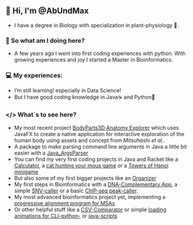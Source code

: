 ## 🌿 Hi, I'm @AbUndMax
- I have a degree in Biology with specialization in plant-physiology 🧬.
### 🎈 So what am I doing here?
- A few years ago I went into first coding experiences with python. With growing experiences and joy I started a Master in Bioinformatics.

### 💻 My experiences:
-  I’m still learning! especially in Data Science!
-  But I have good coding knowledge in Java☕️ and Python🐍

### </> What`s to see here?
- My most recent project [BodyParts3D Anatomy Explorer](https://github.com/AbUndMax/BodyParts3D_Anatomy_Explorer) which uses JavaFX to create a native application for interactive exploration of the human body using assets and concept from *Mitsuhashi et al.*.
- A package to make parsing command line arguments in Java a little bit easier with a [Java_ArgsParser](https://github.com/AbUndMax/Java_ArgsParser)
- You can find my very first coding projects in Java and Racket like a [Calculator](https://github.com/AbUndMax/JAVA-Calculator), a [cat hunting your mous game](https://github.com/AbUndMax/cat-hunts-food-Racket-Minigame) or a [Towers of Hanoi minigame](https://github.com/AbUndMax/Towers-Of-Hanoi-JavaGame)
- But also some of my first bigger projects like an [Organizer](https://github.com/AbUndMax/Organizer-App_Java-swing)
- My first steps in Bioinformatics with a [DNA-Complementary App](https://github.com/AbUndMax/DNA-Complementary-App), a simple [SNV-caller](https://github.com/AbUndMax/SNVcaller) or a basic [ChIP-seq peak-caller](https://github.com/AbUndMax/ChIP-seq_peak-caller).
- My most advanced bioinformatics project yet, implementing a [progressive alignment program for MSAs](https://github.com/AbUndMax/progressiveAligner)
- Or other helpful stuff like a [CSV-Comparator](https://github.com/AbUndMax/CSVcomparator-Batch-Program) or simple [loading animations for CLI-python-](https://github.com/AbUndMax/loadpy) or [java-scripts](https://github.com/AbUndMax/HoldMyCoffee)

<!---
AbUndMax/AbUndMax is a ✨ special ✨ repository because its `README.md` (this file) appears on your GitHub profile.
You can click the Preview link to take a look at your changes.
--->
